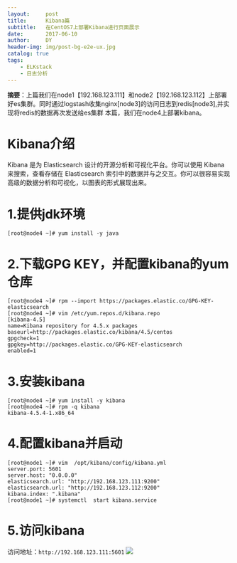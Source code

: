 ```yaml
---
layout:     post
title:      Kibana篇
subtitle:   在CentOS7上部署Kibana进行页面展示
date:       2017-06-10
author:     DY
header-img: img/post-bg-e2e-ux.jpg
catalog: true
tags:
    - ELKstack
    - 日志分析
---
```

**摘要**：上篇我们在node1【192.168.123.111】和node2【192.168.123.112】上部署好es集群。同时通过logstash收集nginx[node3]的访问日志到redis[node3],并实现将redis的数据再次发送给es集群 本篇，我们在node4上部署kibana。

# Kibana介绍
Kibana 是为 Elasticsearch 设计的开源分析和可视化平台。你可以使用 Kibana 来搜索，查看存储在 Elasticsearch 索引中的数据并与之交互。你可以很容易实现高级的数据分析和可视化，以图表的形式展现出来。

# 1.提供jdk环境
```
[root@node4 ~]# yum install -y java
```
# 2.下载GPG KEY，并配置kibana的yum仓库
```
[root@node4 ~]# rpm --import https://packages.elastic.co/GPG-KEY-elasticsearch
[root@node4 ~]# vim /etc/yum.repos.d/kibana.repo
[kibana-4.5]
name=Kibana repository for 4.5.x packages
baseurl=http://packages.elastic.co/kibana/4.5/centos
gpgcheck=1
gpgkey=http://packages.elastic.co/GPG-KEY-elasticsearch
enabled=1
```
# 3.安装kibana
```
[root@node4 ~]# yum install -y kibana
[root@node4 ~]# rpm -q kibana
kibana-4.5.4-1.x86_64
```
# 4.配置kibana并启动
```
[root@node1 ~]# vim  /opt/kibana/config/kibana.yml 
server.port: 5601
server.host: "0.0.0.0"
elasticsearch.url: "http://192.168.123.111:9200"
elasticsearch.url: "http://192.168.123.112:9200"
kibana.index: ".kibana"
[root@node1 ~]# systemctl  start kibana.service
```
# 5.访问kibana
访问地址：`http://192.168.123.111:5601`
![](http://upload-images.jianshu.io/upload_images/3149961-6b127d1463638eae.png?imageMogr2/auto-orient/strip%7CimageView2/2/w/1240)
